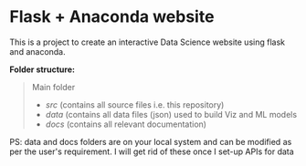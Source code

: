 # Flask + Anaconda website
This is a project to create an interactive Data Science website using flask and anaconda.

**Folder structure:**
> Main folder
> - *src* (contains all source files i.e. this repository)
> - *data* (contains all data files (json) used to build Viz and ML models
> - *docs* (contains all relevant documentation)
 
PS: data and docs folders are on your local system and can be modified as per the user's requirement.
I will get rid of these once I set-up APIs for data

